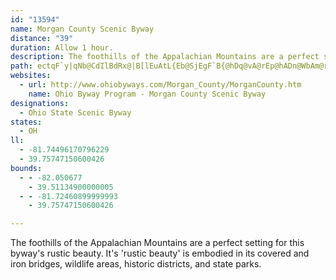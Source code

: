 ```yaml
---
id: "13594"
name: Morgan County Scenic Byway
distance: "39"
duration: Allow 1 hour.
description: The foothills of the Appalachian Mountains are a perfect setting for this byway's rustic beauty. It's 'rustic beauty' is embodied in its covered and iron bridges, wildlife areas, historic districts, and state parks.
path: ectqF`y|qNb@CdIlBdRx@|B[lEuAtL{Eb@SjEgF`B{@hDq@vA@rEp@hADn@WbAm@rCiGnBwAxRuG`FsB~GsBvDyAfCmA~AwAfBmCpAyAp@_@bCPxCfArARhAEhA[~@q@r@gA~EaNv@eA~@k@jBUzH^nBM`D{@lXqJhBYbC?xOrArC?bDe@hBe@zGuDzBq@|AKhOLhAMbAa@x@y@n@mAdByGr@eArAy@p@[hAQ`JPfAExAe@vD_BxA_@bDYtBZh@lDl@bCh@lAxDlFb@x@h@fBnArFXz@h@p@^RzAJ`@Lt@dAN~ANbSSrE_AtFB~Ad@pAX`@h@j@b@JhA?~Cw@r@Hn@b@^|@rDnObBfER~@`A~H`Ef]d@dCh@jBb@fCZhIb@zEt@rCfBrFNxA?fAO|AsF~Ti@rEI~AYnSSvSQlHNvA^nAlCvDlErFj@lATxABdA?tH[zGi@fC_@vA}BlF}BhGY|AUpEYbAiB`Em@xCqAreAJtEN|Ar@fF`@pBzBhGxRd`@jBxE^rAx@hEvBtQx@`FlFnRfD~H~AtErCpFnCzCpCjBtKtFbDrBdC~BvBrCz@zA|AvDdAfD`EdR`Khc@d@~A|AlD|ChEne@ll@vB~BbC`DxDlEvDrCxAr@ne@zPlD~@`HGxDeApDmAx@Kt@X`KrGdK^OzN_@hN_@fAq@fA}HdJo@j@s@ZoCd@cA^y@r@k@r@bIt\hDpILjA`@`NG`Ec@fFOfIs@nG_AjD]pBWtDq@dFaAbQg@`FAfDTrCvCfOjAhE|DtLfApBbG`IlFrFl@jAt@tCz@tBpA~Aj@h@fCtAlDjAn@`@`FpEn@`@hBj@jBJhAErC_@pE_Bd@EpABbEl@hHdC|Bf@`CL|HJhB^bAj@bAfAx@~ArD`MjA`DlEfHpFzJtBlGh@lAx@z@bAb@fDThATr@`@d@r@b@vAjBhOL`BrA~HnDhL\xAZjCx@bMh@xCxAxCbSbXhAfAfIrGbB`AdAXfD?jLSrCXrHxAjB@xAMbKVbOxAtK}@zABfAX~@l@t@~@fAlCT~@xCvRHjC@zDRxA\|@hC`Dd@Z|@VbD^pJJ^RXd@Hh@OvHsA~[ElC?rHJdARf@`@r@fDvCr@`AN`AHdDT`@dA\xAF\G~@m@h@KN@^\dAlBbArA`BfAhAVd@@vDIhATz@p@h@r@Nj@bApJj@dBlAxBfHnIX|@Bl@Ij@_@x@OLmNxDi@l@W~@?fAdAjHBl@cBpPObDI|R_@fPHbDnA`V?fAi@~UJ|A\~@hB`D~CfEzDfH~AjBfDlC^x@HdACzJBtBZjCx@xBX^hA~@vChA^^dApBlBxAr@PxD_@r@N^V|F~HxClFfC|CZ|@NdABl@OlCHj@Z~@d@l@^TxA\tG`@|Eh@|ACdA[fC_D|F{Jz@y@r@_@`[iM|Be@nB@dAYp@_@n@g@bAmAVc@bAiDx@w@fASx@DhGrALEZP|C`Az@p@f@r@Nj@Dl@KlFTlCXxAXp@^f@p@^fARhE_@|ADn@^X^hAfCt@dAlAx@hAVt@K|CkAhBa@lBEdA`@l@j@hAxEvInRhAfApD`Ct@PhB]xAVbAf@Xb@Ph@RjCd@|A~@tA|@p@lCz@t@Pv@?dA]pD}BtC}AxAa@v@ChEVnDfAbB~@|BjBr@`AxArDlBlH~ArC~@rCl@fAzApAlBd@xAEbDk@t@FbAd@jGdGrA~Bd@hBxAzKNj@bBjCj@`@rAm@b@EvDr@~@j@bChDtA|Bl@lAPd@XxAHxBBtHT`DXbA|BfG~@rA^Tt@J`Dm@dAKxADfA^^XT^x@zBh@h@zJf@hAGn@]rCuDZYfAc@dDHtDx@xBz@x@x@~@dEbBhEXxAJvBLf@f@j@zDxAbDtC|CpDbAlB`AnClDvDl@dB~@hHXxAxBdITxARzDO~AqFhLO`ABhAXbCpAlHp@`CJn@BdAYvA_@z@c@x@cAlASf@QdBMfIYxRAv@DbA
websites:
  - url: http://www.ohiobyways.com/Morgan_County/MorganCounty.htm
    name: Ohio Byway Program - Morgan County Scenic Byway
designations:
  - Ohio State Scenic Byway
states:
  - OH
ll:
  - -81.74496170796229
  - 39.75747150600426
bounds:
  - - -82.050677
    - 39.51134900000005
  - - -81.72460899999993
    - 39.75747150600426

---
```


The foothills of the Appalachian Mountains are a perfect setting for this byway's rustic beauty. It's 'rustic beauty' is embodied in its covered and iron bridges, wildlife areas, historic districts, and state parks.
